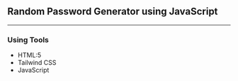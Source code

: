## Random Password Generator using JavaScript
*****

### Using Tools
* HTML:5
* Tailwind CSS
* JavaScript